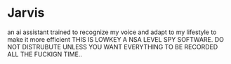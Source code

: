 # Jarvis
an ai assistant trained to recognize my voice and adapt to my lifestyle to make it more efficient
THIS IS LOWKEY A NSA LEVEL SPY SOFTWARE. DO NOT DISTRUBUTE UNLESS YOU WANT EVERYTHING TO BE RECORDED ALL THE FUCKIGN TIME..
